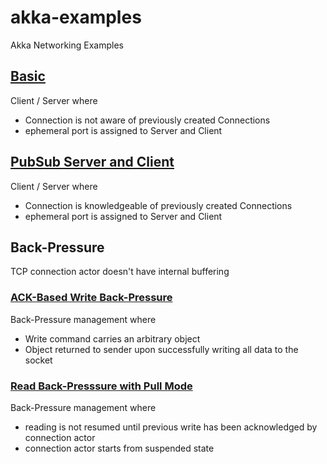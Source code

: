 # akka-examples

Akka Networking Examples

## [Basic](src/main/scala/com/pjanof/io/BasicNetwork.scala)

Client / Server where
* Connection is not aware of previously created Connections
* ephemeral port is assigned to Server and Client

## [PubSub Server and Client](src/main/scala/com/pjanof/io/PubSub.scala)

Client / Server where
* Connection is knowledgeable of previously created Connections
* ephemeral port is assigned to Server and Client

## Back-Pressure

TCP connection actor doesn't have internal buffering

### [ACK-Based Write Back-Pressure](src/main/scala/com/pjanof/io/WriteBackPressure.scala)

Back-Pressure management where
* Write command carries an arbitrary object
* Object returned to sender upon successfully writing all data to the socket

### [Read Back-Presssure with Pull Mode](src/main/scala/com/pjanof/io/ReadBackPressure.scala)

Back-Pressure management where
* reading is not resumed until previous write has been acknowledged by connection actor
* connection actor starts from suspended state
